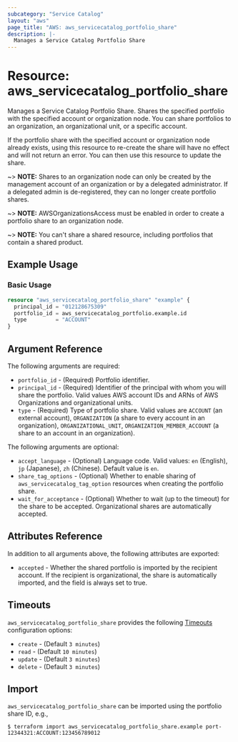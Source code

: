 ```yaml
---
subcategory: "Service Catalog"
layout: "aws"
page_title: "AWS: aws_servicecatalog_portfolio_share"
description: |-
  Manages a Service Catalog Portfolio Share
---
```


# Resource: aws_servicecatalog_portfolio_share

Manages a Service Catalog Portfolio Share. Shares the specified portfolio with the specified account or organization node. You can share portfolios to an organization, an organizational unit, or a specific account.

If the portfolio share with the specified account or organization node already exists, using this resource to re-create the share will have no effect and will not return an error. You can then use this resource to update the share.

~> **NOTE:** Shares to an organization node can only be created by the management account of an organization or by a delegated administrator. If a delegated admin is de-registered, they can no longer create portfolio shares.

~> **NOTE:** AWSOrganizationsAccess must be enabled in order to create a portfolio share to an organization node.

~> **NOTE:** You can't share a shared resource, including portfolios that contain a shared product.

## Example Usage

### Basic Usage

```terraform
resource "aws_servicecatalog_portfolio_share" "example" {
  principal_id = "012128675309"
  portfolio_id = aws_servicecatalog_portfolio.example.id
  type         = "ACCOUNT"
}
```

## Argument Reference

The following arguments are required:

* `portfolio_id` - (Required) Portfolio identifier.
* `principal_id` - (Required) Identifier of the principal with whom you will share the portfolio. Valid values AWS account IDs and ARNs of AWS Organizations and organizational units.
* `type` - (Required) Type of portfolio share. Valid values are `ACCOUNT` (an external account), `ORGANIZATION` (a share to every account in an organization), `ORGANIZATIONAL_UNIT`, `ORGANIZATION_MEMBER_ACCOUNT` (a share to an account in an organization).

The following arguments are optional:

* `accept_language` - (Optional) Language code. Valid values: `en` (English), `jp` (Japanese), `zh` (Chinese). Default value is `en`.
* `share_tag_options` - (Optional) Whether to enable sharing of `aws_servicecatalog_tag_option` resources when creating the portfolio share.
* `wait_for_acceptance` - (Optional) Whether to wait (up to the timeout) for the share to be accepted. Organizational shares are automatically accepted.

## Attributes Reference

In addition to all arguments above, the following attributes are exported:

* `accepted` - Whether the shared portfolio is imported by the recipient account. If the recipient is organizational, the share is automatically imported, and the field is always set to true.

## Timeouts

`aws_servicecatalog_portfolio_share` provides the following
[Timeouts](https://www.terraform.io/docs/configuration/blocks/resources/syntax.html#operation-timeouts) configuration options:

- `create` - (Default `3 minutes`)
- `read` - (Default `10 minutes`)
- `update` - (Default `3 minutes`)
- `delete` - (Default `3 minutes`)

## Import

`aws_servicecatalog_portfolio_share` can be imported using the portfolio share ID, e.g.,

```
$ terraform import aws_servicecatalog_portfolio_share.example port-12344321:ACCOUNT:123456789012
```
